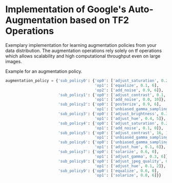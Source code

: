 # Implementation of Google's Auto-Augmentation based on TF2 Operations

Exemplary implementation for learning augmentation policies from your data distribution. The augmentation operations 
rely solely on tf operations which allows scalability and high computational throughput even on large images.
 
Example for an augmentation policy.

```python
augmentation_policy = {'sub_policy0': {'op0': ['adjust_saturation', 0.2, 2],
                                       'op1': ['equalize', 0.1, 6],
                                       'op2': ['add_noise', 0.9, 6]},
                       'sub_policy1': {'op0': ['adjust_contrast', 0.1, 7],
                                       'op1': ['add_noise', 0.0, 10]},
                       'sub_policy2': {'op0': ['posterize', 0.9, 6],
                                       'op1': ['unbiased_gamma_sampling', 0.5, 1]},
                       'sub_policy3': {'op0': ['adjust_brightness', 0.3, 1],
                                       'op1': ['adjust_hue', 0.4, 5]},
                       'sub_policy4': {'op0': ['adjust_saturation', 0.2, 9],
                                       'op1': ['add_noise', 0.1, 0]},
                       'sub_policy5': {'op0': ['adjust_contrast', 16, 1],
                                       'op1': ['unbiased_gamma_sampling', 0.4, 9]},
                       'sub_policy6': {'op0': ['unbiased_gamma_sampling', 0.3, 0],
                                       'op1': ['adjust_hue', 0.1, 6]},
                       'sub_policy7': {'op0': ['solarize', 0.6, 0],
                                       'op1': ['adjust_gamma', 0.3, 6]},
                       'sub_policy8': {'op0': ['adjust_jpeg_quality', 0.7, 10],
                                       'op1': ['adjust_hue', 0.1, 2]},
                       'sub_policy9': {'op0': ['equalize', 0.6, 0],
                                       'op1': ['solarize', 0.0, 6]}}
```